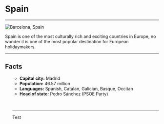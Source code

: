 <h1>Spain</h1>

<hr>

<img src="https://dynaimage.cdn.cnn.com/cnn/q_auto,w_1903,c_fill,g_auto,h_1070,ar_16:9/http%3A%2F%2Fcdn.cnn.com%2Fcnnnext%2Fdam%2Fassets%2F170706113411-spain.jpg" alt="Barcelona, Spain">

<p>
  Spain is one of the most culturally rich and exciting countries in Europe, no wonder it is one of the most popular destination for European holidaymakers.
  </p>
 
<hr>

<h2>Facts</h2>

<p>
  <ul>
    <ul style="font-weight: bold;">
      <li>Capital city:<span style="font-weight: normal;"> Madrid</span></li>
      <li>Population:<span style="font-weight: normal;"> 46.57 million</span></li>
      <li>Languages:<span style="font-weight: normal;"> Spanish, Catalan, Galician, Basque, Occitan</span></li>
      <li>Head of state:<span style="font-weight: normal;"> Pedro Sánchez (PSOE Party)</span></li>
    </ul>
    </p>
    
<br>
<hr>

<p>
  Test
  </p>
